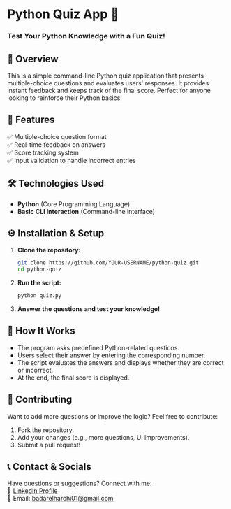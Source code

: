 

# **Python Quiz App 🎯**  
### Test Your Python Knowledge with a Fun Quiz!

## 📌 **Overview**  
This is a simple command-line Python quiz application that presents multiple-choice questions and evaluates users' responses. It provides instant feedback and keeps track of the final score. Perfect for anyone looking to reinforce their Python basics!

## 🚀 **Features**  
✅ Multiple-choice question format  
✅ Real-time feedback on answers  
✅ Score tracking system  
✅ Input validation to handle incorrect entries  

## 🛠️ **Technologies Used**  
- **Python** (Core Programming Language)  
- **Basic CLI Interaction** (Command-line interface)  

## ⚙️ **Installation & Setup**  
1. **Clone the repository:**  
   ```bash
   git clone https://github.com/YOUR-USERNAME/python-quiz.git
   cd python-quiz
   ```
2. **Run the script:**  
   ```bash
   python quiz.py
   ```
3. **Answer the questions and test your knowledge!**  

## 📜 **How It Works**  
- The program asks predefined Python-related questions.  
- Users select their answer by entering the corresponding number.  
- The script evaluates the answers and displays whether they are correct or incorrect.  
- At the end, the final score is displayed.  

## 🔧 **Contributing**  
Want to add more questions or improve the logic? Feel free to contribute:  
1. Fork the repository.  
2. Add your changes (e.g., more questions, UI improvements).  
3. Submit a pull request!  

## 📞 **Contact & Socials**  
Have questions or suggestions? Connect with me:  
🔗 [LinkedIn Profile](https://linkedin.com/in/badr-el-harchy-dev10)  
📧 Email: badarelharchi01@gmail.com  

 
